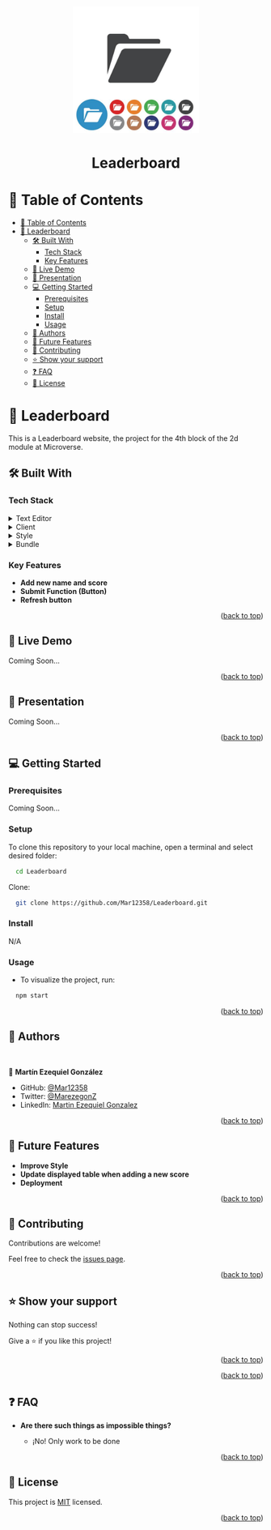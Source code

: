 <a name="readme-top"></a>

<div align="center">
  <img src="logo.jpg" alt="logo" width="250"  height="auto" />
  <br/>
  <h1><b>Leaderboard</b></h1>
</div>

# 📗 Table of Contents

- [📗 Table of Contents](#-table-of-contents)
- [📖 Leaderboard ](#-leaderboard-)
  - [🛠 Built With ](#-built-with-)
    - [Tech Stack ](#tech-stack-)
    - [Key Features ](#key-features-)
  - [🚀 Live Demo ](#-live-demo-)
  - [🚀 Presentation ](#-presentation-)
  - [💻 Getting Started ](#-getting-started-)
    - [Prerequisites](#prerequisites)
    - [Setup](#setup)
    - [Install](#install)
    - [Usage](#usage)
  - [👥 Authors ](#-authors-)
  - [🔭 Future Features ](#-future-features-)
  - [🤝 Contributing ](#-contributing-)
  - [⭐️ Show your support ](#️-show-your-support-)
  - [❓ FAQ ](#-faq-)
  - [📝 License ](#-license-)


# 📖 Leaderboard <a name="about-project"></a>

This is a Leaderboard website, the project for the 4th block of the 2d module at Microverse.

## 🛠 Built With <a name="built-with"></a>

### Tech Stack <a name="tech-stack"></a>

<details>
  <summary>Text Editor</summary>
  <ul>
    <li><a href="https://code.visualstudio.com/">Visual Studio Code</a></li>
  </ul>
</details>

<details>
  <summary>Client</summary>
  <ul>
    <li><a href="https://html.com/">HTML</a></li>
    <li><a href="https://developer.mozilla.org/es/docs/Web/JavaScript">JavaScript</a></li>
  </ul>
</details>



<details>
  <summary>Style</summary>
  <ul>
    <li><a href="https://lenguajecss.com/">CSS</a></li>
  </ul>
</details>

<details>
  <summary>Bundle</summary>
  <ul>
    <li><a href="https://webpack.js.org/">Webpack</a></li>
  </ul>
</details>




### Key Features <a name="key-features"></a>

- **Add new name and score**
- **Submit Function (Button)**
- **Refresh button**

<p align="right">(<a href="#readme-top">back to top</a>)</p>


## 🚀 Live Demo <a name="live-demo"></a>

<!-- Try it with <a href="https://mar12358.github.io/to-do-list/">gh-pages</a> -->
Coming Soon...

<p align="right">(<a href="#readme-top">back to top</a>)</p>

## 🚀 Presentation <a name="presentation"></a>

Coming Soon...

<p align="right">(<a href="#readme-top">back to top</a>)</p>



## 💻 Getting Started <a name="getting-started"></a>


### Prerequisites

Coming Soon...

### Setup

To clone this repository to your local machine, open a terminal and select desired folder:
```sh
  cd Leaderboard
```
Clone:
```sh
  git clone https://github.com/Mar12358/Leaderboard.git
```


### Install
N/A



### Usage
- To visualize the project, run:
```sh
  npm start
```






<p align="right">(<a href="#readme-top">back to top</a>)</p>

## 👥 Authors <a name="authors"></a>
<br>


👤 **Martín Ezequiel González**

- GitHub: [@Mar12358](https://github.com/Mar12358)
- Twitter: [@MarezegonZ](https://twitter.com/MarezegonZ)
- LinkedIn: [Martin Ezequiel Gonzalez](https://www.linkedin.com/in/martin-ezequiel-gonzalez-30a413260/)





<p align="right">(<a href="#readme-top">back to top</a>)</p>

## 🔭 Future Features <a name="future-features"></a>

- **Improve Style**
- **Update displayed table when adding a new score**
- **Deployment**


<p align="right">(<a href="#readme-top">back to top</a>)</p>

## 🤝 Contributing <a name="contributing"></a>

Contributions are welcome!

Feel free to check the [issues page](https://github.com/Mar12358/capstone-lh/issues).

<p align="right">(<a href="#readme-top">back to top</a>)</p>

## ⭐️ Show your support <a name="support"></a>
Nothing can stop success!

Give a ⭐️ if you like this project!

<p align="right">(<a href="#readme-top">back to top</a>)</p>

<p align="right">(<a href="#readme-top">back to top</a>)</p>

## ❓ FAQ <a name="faq"></a>


- **Are there such things as impossible things?**

  - ¡No! Only work to be done


<p align="right">(<a href="#readme-top">back to top</a>)</p>

## 📝 License <a name="license"></a>


This project is [MIT](./LICENSE) licensed.


<p align="right">(<a href="#readme-top">back to top</a>)</p>
